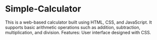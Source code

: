# Simple-Calculator
This is a web-based calculator built using HTML, CSS, and JavaScript. It supports basic arithmetic operations such as addition, subtraction, multiplication, and division.  Features: User interface designed with CSS. 
